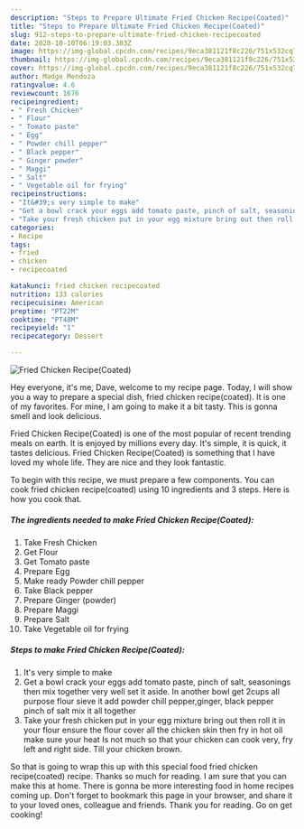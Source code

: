 ```yaml
---
description: "Steps to Prepare Ultimate Fried Chicken Recipe(Coated)"
title: "Steps to Prepare Ultimate Fried Chicken Recipe(Coated)"
slug: 912-steps-to-prepare-ultimate-fried-chicken-recipecoated
date: 2020-10-10T06:19:03.303Z
image: https://img-global.cpcdn.com/recipes/9eca381121f8c226/751x532cq70/fried-chicken-recipecoated-recipe-main-photo.jpg
thumbnail: https://img-global.cpcdn.com/recipes/9eca381121f8c226/751x532cq70/fried-chicken-recipecoated-recipe-main-photo.jpg
cover: https://img-global.cpcdn.com/recipes/9eca381121f8c226/751x532cq70/fried-chicken-recipecoated-recipe-main-photo.jpg
author: Madge Mendoza
ratingvalue: 4.6
reviewcount: 1676
recipeingredient:
- " Fresh Chicken"
- " Flour"
- " Tomato paste"
- " Egg"
- " Powder chill pepper"
- " Black pepper"
- " Ginger powder"
- " Maggi"
- " Salt"
- " Vegetable oil for frying"
recipeinstructions:
- "It&#39;s very simple to make"
- "Get a bowl crack your eggs add tomato paste, pinch of salt, seasonings then mix together very well set it aside. In another bowl get 2cups all purpose flour sieve it add powder chill pepper,ginger, black pepper pinch of salt mix it all together"
- "Take your fresh chicken put in your egg mixture bring out then roll it in your flour ensure the flour cover all the chicken skin then fry in hot oil make sure your heat Is not much so that your chicken can cook very, fry left and right side. Till your chicken brown."
categories:
- Recipe
tags:
- fried
- chicken
- recipecoated

katakunci: fried chicken recipecoated 
nutrition: 133 calories
recipecuisine: American
preptime: "PT22M"
cooktime: "PT48M"
recipeyield: "1"
recipecategory: Dessert

---
```



![Fried Chicken Recipe(Coated)](https://img-global.cpcdn.com/recipes/9eca381121f8c226/751x532cq70/fried-chicken-recipecoated-recipe-main-photo.jpg)

Hey everyone, it's me, Dave, welcome to my recipe page. Today, I will show you a way to prepare a special dish, fried chicken recipe(coated). It is one of my favorites. For mine, I am going to make it a bit tasty. This is gonna smell and look delicious.

Fried Chicken Recipe(Coated) is one of the most popular of recent trending meals on earth. It is enjoyed by millions every day. It's simple, it is quick, it tastes delicious. Fried Chicken Recipe(Coated) is something that I have loved my whole life. They are nice and they look fantastic.




To begin with this recipe, we must prepare a few components. You can cook fried chicken recipe(coated) using 10 ingredients and 3 steps. Here is how you cook that.

<!--inarticleads1-->

##### The ingredients needed to make Fried Chicken Recipe(Coated):

1. Take  Fresh Chicken
1. Get  Flour
1. Get  Tomato paste
1. Prepare  Egg
1. Make ready  Powder chill pepper
1. Take  Black pepper
1. Prepare  Ginger (powder)
1. Prepare  Maggi
1. Prepare  Salt
1. Take  Vegetable oil for frying




<!--inarticleads2-->

##### Steps to make Fried Chicken Recipe(Coated):

1. It&#39;s very simple to make
1. Get a bowl crack your eggs add tomato paste, pinch of salt, seasonings then mix together very well set it aside. In another bowl get 2cups all purpose flour sieve it add powder chill pepper,ginger, black pepper pinch of salt mix it all together
1. Take your fresh chicken put in your egg mixture bring out then roll it in your flour ensure the flour cover all the chicken skin then fry in hot oil make sure your heat Is not much so that your chicken can cook very, fry left and right side. Till your chicken brown.




So that is going to wrap this up with this special food fried chicken recipe(coated) recipe. Thanks so much for reading. I am sure that you can make this at home. There is gonna be more interesting food in home recipes coming up. Don't forget to bookmark this page in your browser, and share it to your loved ones, colleague and friends. Thank you for reading. Go on get cooking!
